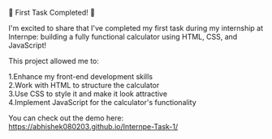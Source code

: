 🚀 First Task Completed! 🚀

I'm excited to share that I've completed my first task during my internship at Internpe: building a fully functional calculator using HTML, CSS, and JavaScript!

This project allowed me to:

1.Enhance my front-end development skills
<br>
2.Work with HTML to structure the calculator
<br>
3.Use CSS to style it and make it look attractive
<br>
4.Implement JavaScript for the calculator's functionality

You can check out the demo here: https://abhishek080203.github.io/Internpe-Task-1/

